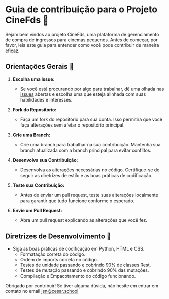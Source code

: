# Guia de contribuição para o Projeto CineFds 🤝

Sejam bem vindos ao projeto CineFds, uma plataforma de gerenciamento de compra de ingressos para cinemas pequenos. Antes de começar, por favor, leia este guia para entender como você pode contribuir de maneira eficaz.

## Orientações Gerais 👀

1. **Escolha uma Issue:**
   - Se você está procurando por algo para trabalhar, dê uma olhada nas [issues](https://github.com/julsales/cinema-fds/issues) abertas e escolha uma que esteja alinhada com suas habilidades e interesses.

2. **Fork do Repositório:**
   - Faça um fork do repositório para sua conta. Isso permitirá que você faça alterações sem afetar o repositório principal.

3. **Crie uma Branch:**
   - Crie uma branch para trabalhar na sua contribuição. Mantenha sua branch atualizada com a branch principal para evitar conflitos.

4. **Desenvolva sua Contribuição:**
   - Desenvolva as alterações necessárias no código. Certifique-se de seguir as diretrizes de estilo e as boas práticas de codificação.

5. **Teste sua Contribuição:**
   - Antes de enviar um pull request, teste suas alterações localmente para garantir que tudo funcione conforme o esperado.

6. **Envie um Pull Request:**
   - Abra um pull request explicando as alterações que você fez. 

## Diretrizes de Desenvolvimento 🤔

- Siga as boas práticas de codificação em Python, HTML e CSS.
  - Formatação correta do código.
  - Ordem de imports correta no código.
  - Testes de unidade passando e cobrindo 90% de classes Rest.
  - Testes de mutação passando e cobrindo 90% das mutações.
  - Compilação e Empacotamento do código funcionando.


Obrigado por contribuir! Se tiver alguma dúvida, não hesite em entrar em contato no email jsn@cesar.school

